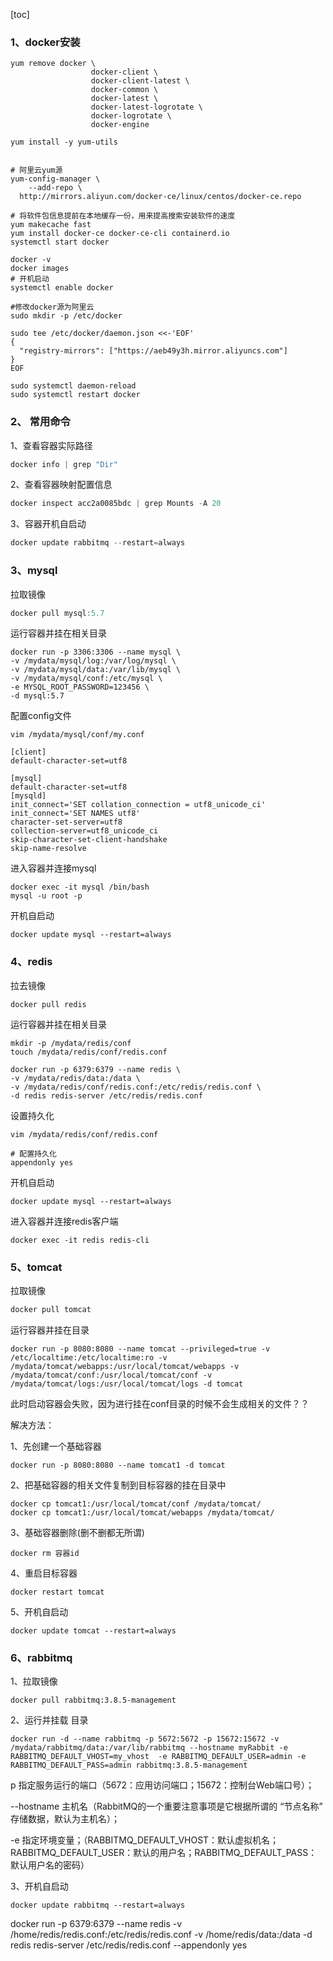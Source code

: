 [toc]



### 1、docker安装

```shell
yum remove docker \
                  docker-client \
                  docker-client-latest \
                  docker-common \
                  docker-latest \
                  docker-latest-logrotate \
                  docker-logrotate \
                  docker-engine
                  
yum install -y yum-utils


# 阿里云yum源
yum-config-manager \
    --add-repo \
  http://mirrors.aliyun.com/docker-ce/linux/centos/docker-ce.repo
  
# 将软件包信息提前在本地缓存一份，用来提高搜索安装软件的速度
yum makecache fast
yum install docker-ce docker-ce-cli containerd.io
systemctl start docker

docker -v
docker images
# 开机启动
systemctl enable docker

#修改docker源为阿里云
sudo mkdir -p /etc/docker

sudo tee /etc/docker/daemon.json <<-'EOF'
{
  "registry-mirrors": ["https://aeb49y3h.mirror.aliyuncs.com"]
}
EOF

sudo systemctl daemon-reload
sudo systemctl restart docker

```



### 2、 常用命令

1、查看容器实际路径

```powershell
docker info | grep "Dir"
```

2、查看容器映射配置信息

```powershell
docker inspect acc2a0085bdc | grep Mounts -A 20
```

3、容器开机自启动

```powershell
docker update rabbitmq --restart=always
```





### 3、mysql

拉取镜像

```powershell
docker pull mysql:5.7
```

运行容器并挂在相关目录

```shell
docker run -p 3306:3306 --name mysql \
-v /mydata/mysql/log:/var/log/mysql \
-v /mydata/mysql/data:/var/lib/mysql \
-v /mydata/mysql/conf:/etc/mysql \
-e MYSQL_ROOT_PASSWORD=123456 \
-d mysql:5.7
```

配置config文件

```shell
vim /mydata/mysql/conf/my.conf

[client]
default-character-set=utf8

[mysql]
default-character-set=utf8
[mysqld]
init_connect='SET collation_connection = utf8_unicode_ci'
init_connect='SET NAMES utf8'
character-set-server=utf8
collection-server=utf8_unicode_ci
skip-character-set-client-handshake
skip-name-resolve
```

进入容器并连接mysql

```shell
docker exec -it mysql /bin/bash
mysql -u root -p
```

开机自启动

```shell
docker update mysql --restart=always
```



### 4、redis

拉去镜像

```shell
docker pull redis
```

运行容器并挂在相关目录

```shell
mkdir -p /mydata/redis/conf
touch /mydata/redis/conf/redis.conf

docker run -p 6379:6379 --name redis \
-v /mydata/redis/data:/data \
-v /mydata/redis/conf/redis.conf:/etc/redis/redis.conf \
-d redis redis-server /etc/redis/redis.conf
```

设置持久化

```shell
vim /mydata/redis/conf/redis.conf

# 配置持久化
appendonly yes
```

开机自启动

```shell
docker update mysql --restart=always
```

进入容器并连接redis客户端

```shelll
docker exec -it redis redis-cli
```



### 5、tomcat

拉取镜像

```powershell
docker pull tomcat
```

运行容器并挂在目录

```shell
docker run -p 8080:8080 --name tomcat --privileged=true -v /etc/localtime:/etc/localtime:ro -v /mydata/tomcat/webapps:/usr/local/tomcat/webapps -v /mydata/tomcat/conf:/usr/local/tomcat/conf -v /mydata/tomcat/logs:/usr/local/tomcat/logs -d tomcat 
```

此时启动容器会失败，因为进行挂在conf目录的时候不会生成相关的文件？？

解决方法：

1、先创建一个基础容器

```shell
docker run -p 8080:8080 --name tomcat1 -d tomcat 
```

2、把基础容器的相关文件复制到目标容器的挂在目录中

```shell\
docker cp tomcat1:/usr/local/tomcat/conf /mydata/tomcat/
docker cp tomcat1:/usr/local/tomcat/webapps /mydata/tomcat/
```

3、基础容器删除(删不删都无所谓)

```
docker rm 容器id
```

4、重启目标容器

```shell
docker restart tomcat
```

5、开机自启动

```
docker update tomcat --restart=always
```



### 6、rabbitmq

1、拉取镜像

```shell
docker pull rabbitmq:3.8.5-management
```

2、运行并挂载 目录

```shell
docker run -d --name rabbitmq -p 5672:5672 -p 15672:15672 -v /mydata/rabbitmq/data:/var/lib/rabbitmq --hostname myRabbit -e RABBITMQ_DEFAULT_VHOST=my_vhost  -e RABBITMQ_DEFAULT_USER=admin -e RABBITMQ_DEFAULT_PASS=admin rabbitmq:3.8.5-management
```

p 指定服务运行的端口（5672：应用访问端口；15672：控制台Web端口号）；

--hostname  主机名（RabbitMQ的一个重要注意事项是它根据所谓的 “节点名称” 存储数据，默认为主机名）；

-e 指定环境变量；（RABBITMQ_DEFAULT_VHOST：默认虚拟机名；RABBITMQ_DEFAULT_USER：默认的用户名；RABBITMQ_DEFAULT_PASS：默认用户名的密码）

3、开机自启动

```shell
docker update rabbitmq --restart=always
```



docker run -p 6379:6379 --name redis -v /home/redis/redis.conf:/etc/redis/redis.conf -v /home/redis/data:/data -d redis redis-server /etc/redis/redis.conf --appendonly yes